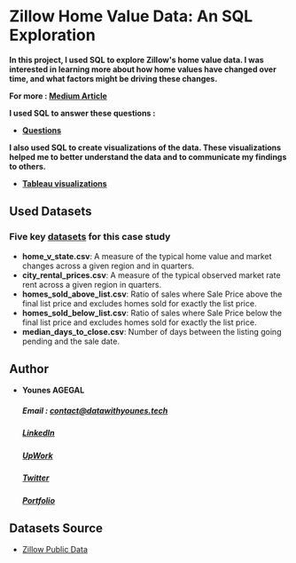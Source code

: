 # Zillow Home Value Data: An SQL Exploration

<strong>In this project, I used SQL to explore Zillow's home value data. I was interested in learning more about how home values have changed over time, and what factors might be driving these changes.

For more : [Medium Article](https://httpsyns.medium.com/exploring-zillows-home-value-data-unveiling-trends-and-factors-shaping-the-real-estate-market-fc02fb147be9)

I used SQL to answer these questions :

- [Questions](https://github.com/httpyns/zillow_home_value_analysis_2023/blob/main/questionnaire/README.md)
  
I also used SQL to create visualizations of the data. These visualizations helped me to better understand the data and to communicate my findings to others.
- [Tableau visualizations ](https://public.tableau.com/app/profile/younes.a/viz/zillow_dashboard/Dashboard1) </strong>


## Used Datasets

 ### Five key [datasets](https://github.com/httpyns/zillow_home_value_analysis_2023/tree/main/csv) for this case study

  - <strong>home_v_state.csv</strong>: A measure of the typical home value and market changes across a given region and in quarters.
- <strong>city_rental_prices.csv</strong>: A measure of the typical observed market rate rent across a given region in quarters.
- <strong>homes_sold_above_list.csv</strong>: Ratio of sales where Sale Price above the final list price and excludes homes sold for exactly the list price.
- <strong>homes_sold_below_list.csv</strong>: Ratio of sales where Sale Price below the final list price and excludes homes sold for exactly the list price.
- <strong>median_days_to_close.csv</strong>: Number of days between the listing going pending and the sale date.



## Author

  - **Younes AGEGAL**
       ##### Email : contact@datawithyounes.tech
       ##### [LinkedIn](https://www.linkedin.com/in/younesagegal/)
       ##### [UpWork](https://www.upwork.com/workwith/younesa11)
       ##### [Twitter](https://twitter.com/datawithyounes)
       ##### [Portfolio](https://datawithyounes.tech/)


## Datasets Source
- [Zillow Public Data](https://www.zillow.com/research/data/)

